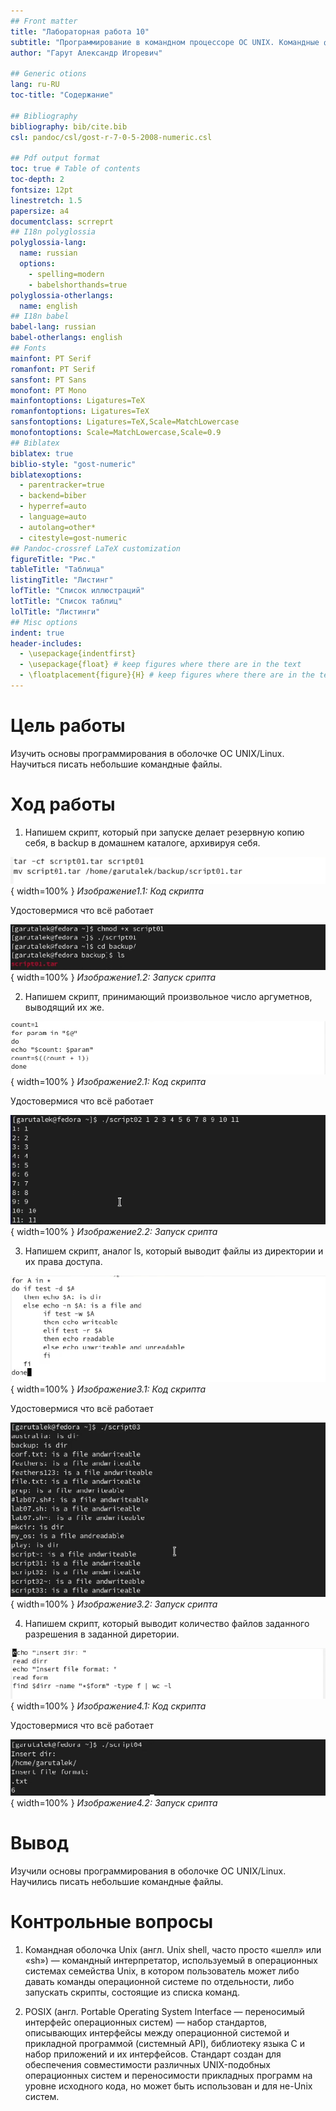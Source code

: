```yaml
---
## Front matter
title: "Лабораторная работа 10"
subtitle: "Программирование в командном процессоре ОС UNIX. Командные файлы"
author: "Гарут Александр Игоревич"

## Generic otions
lang: ru-RU
toc-title: "Содержание"

## Bibliography
bibliography: bib/cite.bib
csl: pandoc/csl/gost-r-7-0-5-2008-numeric.csl

## Pdf output format
toc: true # Table of contents
toc-depth: 2
fontsize: 12pt
linestretch: 1.5
papersize: a4
documentclass: scrreprt
## I18n polyglossia
polyglossia-lang:
  name: russian
  options:
	- spelling=modern
	- babelshorthands=true
polyglossia-otherlangs:
  name: english
## I18n babel
babel-lang: russian
babel-otherlangs: english
## Fonts
mainfont: PT Serif
romanfont: PT Serif
sansfont: PT Sans
monofont: PT Mono
mainfontoptions: Ligatures=TeX
romanfontoptions: Ligatures=TeX
sansfontoptions: Ligatures=TeX,Scale=MatchLowercase
monofontoptions: Scale=MatchLowercase,Scale=0.9
## Biblatex
biblatex: true
biblio-style: "gost-numeric"
biblatexoptions:
  - parentracker=true
  - backend=biber
  - hyperref=auto
  - language=auto
  - autolang=other*
  - citestyle=gost-numeric
## Pandoc-crossref LaTeX customization
figureTitle: "Рис."
tableTitle: "Таблица"
listingTitle: "Листинг"
lofTitle: "Список иллюстраций"
lotTitle: "Список таблиц"
lolTitle: "Листинги"
## Misc options
indent: true
header-includes:
  - \usepackage{indentfirst}
  - \usepackage{float} # keep figures where there are in the text
  - \floatplacement{figure}{H} # keep figures where there are in the text
---
```


# Цель работы

Изучить основы программирования в оболочке ОС UNIX/Linux. Научиться писать небольшие командные файлы.

# Ход работы

1. Напишем скрипт, который при запуске делает резервную копию себя, в backup в домашнем каталоге, архивируя себя.

![image1.1](image/1.1.png){ width=100% }
*Изображение1.1: Код скрипта*

Удостовермися что всё работает

![image1.2](image/1.2.png){ width=100% }
*Изображение1.2: Запуск срипта*

2. Напишем скрипт, принимающий произвольное число аргуметнов, выводящий их же.

![image2.1](image/2.1.png){ width=100% }
*Изображение2.1: Код скрипта*

Удостовермися что всё работает

![image2.2](image/2.2.png){ width=100% }
*Изображение2.2: Запуск срипта*

3. Напишем скрипт, аналог ls, который выводит файлы из директории и их права доступа.

![image3.1](image/3.1.png){ width=100% }
*Изображение3.1: Код скрипта*

Удостовермися что всё работает

![image3.2](image/3.2.png){ width=100% }
*Изображение3.2: Запуск срипта*

4. Напишем скрипт, который выводит количество файлов заданного разрешения в заданной диретории.

![image4.1](image/4.1.png){ width=100% }
*Изображение4.1: Код скрипта*

Удостовермися что всё работает

![image4.2](image/4.2.png){ width=100% }
*Изображение4.2: Запуск срипта*

# Вывод

Изучили основы программирования в оболочке ОС UNIX/Linux. Научились писать небольшие командные файлы.

# Контрольные вопросы

1. Командная оболочка Unix (англ. Unix shell, часто просто «шелл» или «sh») — командный интерпретатор, используемый в операционных системах семейства Unix, в котором пользователь может либо давать команды операционной системе по отдельности, либо запускать скрипты, состоящие из списка команд.

2. POSIX (англ. Portable Operating System Interface — переносимый интерфейс операционных систем) — набор стандартов, описывающих интерфейсы между операционной системой и прикладной программой (системный API), библиотеку языка C и набор приложений и их интерфейсов. Стандарт создан для обеспечения совместимости различных UNIX-подобных операционных систем и переносимости прикладных программ на уровне исходного кода, но может быть использован и для не-Unix систем.
